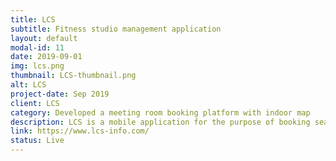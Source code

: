 ```yaml
---
title: LCS
subtitle: Fitness studio management application
layout: default
modal-id: 11
date: 2019-09-01
img: lcs.png
thumbnail: LCS-thumbnail.png
alt: LCS
project-date: Sep 2019
client: LCS
category: Developed a meeting room booking platform with indoor map 
description: LCS is a mobile application for the purpose of booking seats/ rooms or a floor in a coworking space as per the requirement of the client. The app is designed in a way that time-slots availability and booking can be made with just a click.
link: https://www.lcs-info.com/
status: Live
---
```

